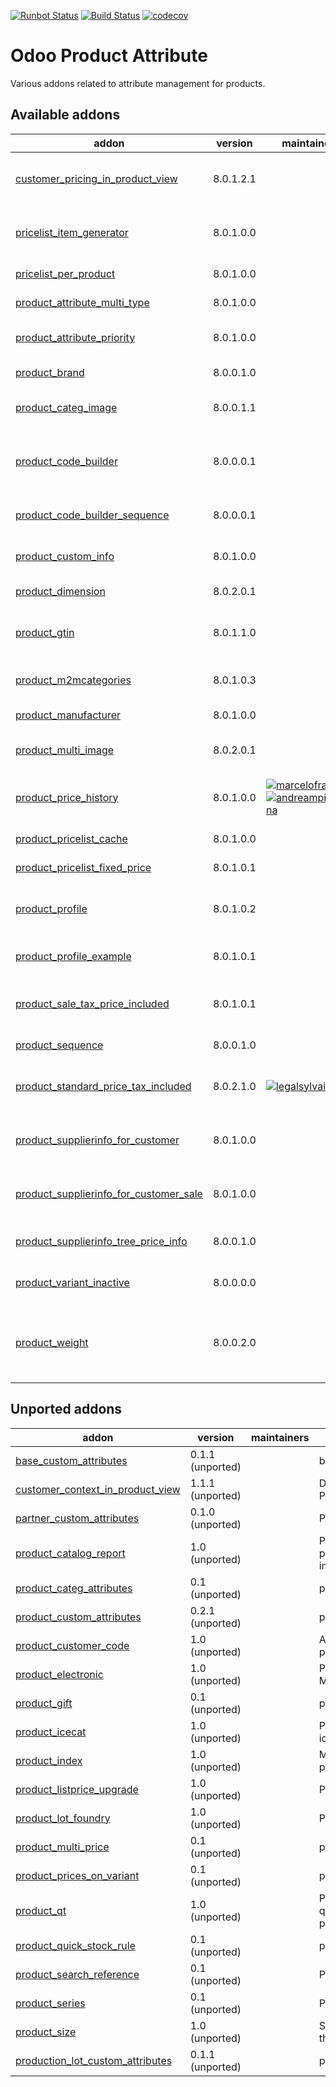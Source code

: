 [![Runbot Status](https://runbot.odoo-community.org/runbot/badge/flat/135/8.0.svg)](https://runbot.odoo-community.org/runbot/repo/github-com-oca-product-attribute-135)
[![Build Status](https://travis-ci.org/OCA/product-attribute.svg?branch=8.0)](https://travis-ci.org/OCA/product-attribute)
[![codecov](https://codecov.io/gh/OCA/product-attribute/branch/8.0/graph/badge.svg)](https://codecov.io/gh/OCA/product-attribute)

Odoo Product Attribute
======================

Various addons related to attribute management for products.

[//]: # (addons)

Available addons
----------------
addon | version | maintainers | summary
--- | --- | --- | ---
[customer_pricing_in_product_view](customer_pricing_in_product_view/) | 8.0.1.2.1 |  | Display Customer Price in Product View
[pricelist_item_generator](pricelist_item_generator/) | 8.0.1.0.0 |  | Create/Update Pricelist Items in a massive way
[pricelist_per_product](pricelist_per_product/) | 8.0.1.0.0 |  | Pricelist Per Product
[product_attribute_multi_type](product_attribute_multi_type/) | 8.0.1.0.0 |  | Product attribute types
[product_attribute_priority](product_attribute_priority/) | 8.0.1.0.0 |  | Product attribute priority
[product_brand](product_brand/) | 8.0.0.1.0 |  | Add brand to products
[product_categ_image](product_categ_image/) | 8.0.0.1.1 |  | Add image on product category
[product_code_builder](product_code_builder/) | 8.0.0.0.1 |  | Create product references according to attributes
[product_code_builder_sequence](product_code_builder_sequence/) | 8.0.0.0.1 |  | Product Code Builder Sequence
[product_custom_info](product_custom_info/) | 8.0.1.0.0 |  | Add custom field in products
[product_dimension](product_dimension/) | 8.0.2.0.1 |  | Product Dimension
[product_gtin](product_gtin/) | 8.0.1.1.0 |  | Product GTIN EAN8 EAN13 UPC JPC Support
[product_m2mcategories](product_m2mcategories/) | 8.0.1.0.3 |  | Product - Many Categories
[product_manufacturer](product_manufacturer/) | 8.0.1.0.0 |  | Products Manufacturers
[product_multi_image](product_multi_image/) | 8.0.2.0.1 |  | Multiple Images in Products
[product_price_history](product_price_history/) | 8.0.1.0.0 | [![marcelofrare](https://github.com/marcelofrare.png?size=30px)](https://github.com/marcelofrare) [![andreampiovesana](https://github.com/andreampiovesana.png?size=30px)](https://github.com/andreampiovesana) | Handle standard price history records
[product_pricelist_cache](product_pricelist_cache/) | 8.0.1.0.0 |  | Cache product prices
[product_pricelist_fixed_price](product_pricelist_fixed_price/) | 8.0.1.0.1 |  | Fixed price in pricelists
[product_profile](product_profile/) | 8.0.1.0.2 |  | Allow to configure a product in 1 click
[product_profile_example](product_profile_example/) | 8.0.1.0.1 |  | Product Profile Use Case
[product_sale_tax_price_included](product_sale_tax_price_included/) | 8.0.1.0.1 |  | See product sale price With and without Tax
[product_sequence](product_sequence/) | 8.0.0.1.0 |  | Product Sequence
[product_standard_price_tax_included](product_standard_price_tax_included/) | 8.0.2.1.0 | [![legalsylvain](https://github.com/legalsylvain.png?size=30px)](https://github.com/legalsylvain) | Brings a Cost Price Field Tax Included on Product Model
[product_supplierinfo_for_customer](product_supplierinfo_for_customer/) | 8.0.1.0.0 |  | Use product supplier info for customers too
[product_supplierinfo_for_customer_sale](product_supplierinfo_for_customer_sale/) | 8.0.1.0.0 |  | Product supplier info for customer - sale
[product_supplierinfo_tree_price_info](product_supplierinfo_tree_price_info/) | 8.0.0.1.0 |  | Supplier Unit Price on Product Form
[product_variant_inactive](product_variant_inactive/) | 8.0.0.0.0 |  | Product Variant Inactive
[product_weight](product_weight/) | 8.0.0.2.0 |  | Allows to calculate products weight from its components.


Unported addons
---------------
addon | version | maintainers | summary
--- | --- | --- | ---
[base_custom_attributes](base_custom_attributes/) | 0.1.1 (unported) |  | base_custom_attributes
[customer_context_in_product_view](customer_context_in_product_view/) | 1.1.1 (unported) |  | Display Customer Price in Product View
[partner_custom_attributes](partner_custom_attributes/) | 0.1.0 (unported) |  | Partner Custom Attributes
[product_catalog_report](product_catalog_report/) | 1.0 (unported) |  | Product Catalog - Print Report of product catalog with product image
[product_categ_attributes](product_categ_attributes/) | 0.1 (unported) |  | product_categ_attributes
[product_custom_attributes](product_custom_attributes/) | 0.2.1 (unported) |  | product_custom_attributes
[product_customer_code](product_customer_code/) | 1.0 (unported) |  | Add many Customers' Codes in product
[product_electronic](product_electronic/) | 1.0 (unported) |  | Products Attributes & Manufacturers
[product_gift](product_gift/) | 0.1 (unported) |  | product_gift
[product_icecat](product_icecat/) | 1.0 (unported) |  | Product Information Import from icecat
[product_index](product_index/) | 1.0 (unported) |  | Manage indexes on products prices
[product_listprice_upgrade](product_listprice_upgrade/) | 1.0 (unported) |  | Product listprice upgrade
[product_lot_foundry](product_lot_foundry/) | 1.0 (unported) |  | Products Lot Foundry
[product_multi_price](product_multi_price/) | 0.1 (unported) |  | product_multi_price
[product_prices_on_variant](product_prices_on_variant/) | 0.1 (unported) |  | product_prices_on_variant
[product_qt](product_qt/) | 1.0 (unported) |  | Products & Pricelists - Define quality control and testing parameters in product
[product_quick_stock_rule](product_quick_stock_rule/) | 0.1 (unported) |  | product_quick_stock_rule
[product_search_reference](product_search_reference/) | 0.1 (unported) |  | Products Search Reference
[product_series](product_series/) | 0.1 (unported) |  | Partner Product Series
[product_size](product_size/) | 1.0 (unported) |  | Sizes of lots (width, length, thickness)
[production_lot_custom_attributes](production_lot_custom_attributes/) | 0.1.1 (unported) |  | production_lot_custom_attributes

[//]: # (end addons)
